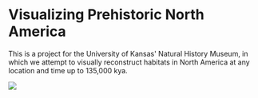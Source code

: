 # Visualizing Prehistoric North America

This is a project for the University of Kansas' Natural History Museum, in which we attempt to visually reconstruct habitats in North America at any location and time up to 135,000 kya. 

![](https://raw.githubusercontent.com/ConnorSutton07/Visualizing-Prehistoric-North-America/master/Recordings/Polar%20Bear%20Demo.gif)
